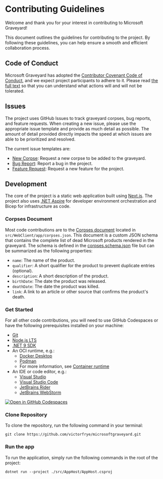 # Contributing Guidelines

Welcome and thank you for your interest in contributing to Microsoft Graveyard!

This document outlines the guidelines for contributing to the project. By following these guidelines, you can help ensure a smooth and efficient collaboration process.

## Code of Conduct

Microsoft Graveyard has adopted the [Contributor Covenant Code of Conduct](https://www.contributor-covenant.org/), and we expect project participants to adhere to it. Please read [the full text](./CODE_OF_CONDUCT.md) so that you can understand what actions will and will not be tolerated.

## Issues

The project uses GitHub Issues to track graveyard corpses, bug reports, and feature requests. When creating a new issue, please use the appropriate issue template and provide as much detail as possible. The amount of detail provided directly impacts the speed at which issues are able to be prioritized and resolved.

The current issue templates are:

- [New Corpse](./ISSUE_TEMPLATE/1_new_corpse.md): Request a new corpse to be added to the graveyard.
- [Bug Report](./ISSUE_TEMPLATE/2_bug_report.md): Report a bug in the project.
- [Feature Request](./ISSUE_TEMPLATE/3_feature_request.md): Request a new feature for the project.

## Development

The core of the project is a static web application built using [Next.js](https://nextjs.org/). The project also uses [.NET Aspire](https://dotnet.microsoft.com/apps/cloud) for developer environment orchestration and Bicep for infrastructure as code.

### Corpses Document

Most code contributions are to the [Corpses document](../src/WebClient/app/corpses.json) located in `src/WebClient/app/corpses.json`. This document is a custom JSON schema that contains the complete list of dead Microsoft products rendered in the graveyard. The schema is defined in the [corpses.schema.json](../files/corpses.schema.json) file but can be summarized as the following properties:

- `name`: The name of the product.
- `qualifier`: A short qualifier for the product to prevent duplicate entries (optional).
- `description`: A short description of the product.
- `birthDate`: The date the product was released.
- `deathDate`: The date the product was killed.
- `link`: A link to an article or other source that confirms the product's death.

### Get Started

For all other code contributions, you will need to use GitHub Codespaces or have the following prerequisites installed on your machine:

- [Git](https://git-scm.com/downloads)
- [Node.js LTS](https://nodejs.org/en/download/)
- [.NET 9 SDK](https://dotnet.microsoft.com/download/dotnet/9.0)
- An OCI runtime, e.g.:
  - [Docker Desktop](https://www.docker.com/products/docker-desktop)
  - [Podman](https://podman.io/)
  - For more information, see [Container runtime](https://learn.microsoft.com/en-us/dotnet/aspire/fundamentals/setup-tooling#container-runtime)
- An IDE or code editor, e.g.:
  - [Visual Studio](https://visualstudio.microsoft.com/vs/)
  - [Visual Studio Code](https://code.visualstudio.com/)
  - [JetBrains Rider](https://www.jetbrains.com/rider/)
  - [JetBrains WebStorm](https://www.jetbrains.com/webstorm/)

[![Open in GitHub Codespaces](https://github.com/codespaces/badge.svg)](https://github.com/codespaces/new?hide_repo_select=true&ref=main&repo=696807378)

### Clone Repository

To clone the repository, run the following command in your terminal:

```pwsh
git clone https://github.com/victorfrye/microsoftgraveyard.git
```

### Run the app

To run the application, simply run the following commands in the root of the project:

```pwsh
dotnet run --project ./src/AppHost/AppHost.csproj
```
